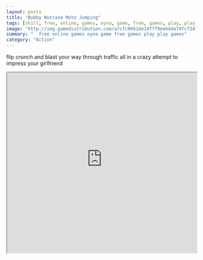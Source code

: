 ```yaml
---
layout: posts
title: "Bobby Nutcase Moto Jumping"
tags: [skill, free, online, games, oyna, game, free, games, play, play, games]
image: "http://img.gamedistribution.com/a7cfc06614e14f7f9eeb4da74fcf2418.jpg"
summary: "  free online games oyna game free games play play games"
category: "Action"
---
```


flip crunch and blast your way through traffic all in a crazy attempt to impress your girlfriend

<iframe width="100%" height="480px;" src="http://flash.gamedistribution.com?game=a7cfc06614e14f7f9eeb4da74fcf2418"></iframe>